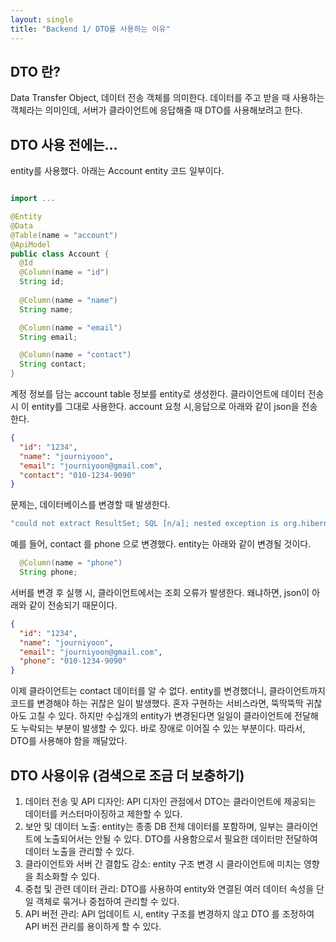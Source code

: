 ```yaml
---
layout: single
title: "Backend 1/ DTO를 사용하는 이유"
---
```


## DTO 란?
Data Transfer Object, 데이터 전송 객체를 의미한다.
데이터를 주고 받을 때 사용하는 객체라는 의미인데, 서버가 클라이언트에 응답해줄 때 DTO를 사용해보려고 한다.

## DTO 사용 전에는...
entity를 사용했다.
아래는 Account entity 코드 일부이다.

``` java

import ...

@Entity
@Data
@Table(name = "account")
@ApiModel
public class Account {
  @Id
  @Column(name = "id") 
  String id;
  
  @Column(name = "name")
  String name;

  @Column(name = "email")
  String email;

  @Column(name = "contact")
  String contact;
}
```

계정 정보를 담는 account table 정보를 entity로 생성한다. 
클라이언트에 데이터 전송 시 이 entity를 그대로 사용한다.
account 요청 시,응답으로 아래와 같이 json을 전송한다.

``` json
{
  "id": "1234",
  "name": "journiyoon",
  "email": "journiyoon@gmail.com",
  "contact": "010-1234-9090"
}
```
문제는, 데이터베이스를 변경할 때 발생한다.

``` bash
"could not extract ResultSet; SQL [n/a]; nested exception is org.hibernate.exception.SQLGrammarException: could not extract ResultSet"
```
예를 들어, contact 를 phone 으로 변경했다.
entity는 아래와 같이 변경될 것이다.

``` java
  @Column(name = "phone")
  String phone;
```

서버를 변경 후 실행 시, 클라이언트에서는 조회 오류가 발생한다. 왜냐하면, json이 아래와 같이 전송되기 때문이다.
``` json
{
  "id": "1234",
  "name": "journiyoon",
  "email": "journiyoon@gmail.com",
  "phone": "010-1234-9090"
}
```

이제 클라이언트는 contact 데이터를 알 수 없다. entity를 변경했더니, 클라이언트까지 코드를 변경해야 하는 귀찮은 일이 발생했다.
혼자 구현하는 서비스라면, 뚝딱뚝딱 귀찮아도 고칠 수 있다. 하지만 수십개의 entity가 변경된다면 일일이 클라이언트에 전달해도 누락되는 부분이 발생할 수 있다.
바로 장애로 이어질 수 있는 부분이다. 따라서, DTO를 사용해야 함을 깨달았다.

## DTO 사용이유 (검색으로 조금 더 보충하기)
1. 데이터 전송 및 API 디자인: API 디자인 관점에서 DTO는 클라이언트에 제공되는 데이터를 커스터마이징하고 제한할 수 있다.
2. 보안 및 데이터 노출: entity는 종종 DB 전체 데이터를 포함하며, 일부는 클라이언트에 노출되어서는 안될 수 있다. DTO를 사용함으로서 필요한 데이터만 전달하여 데이터 노출을 관리할 수 있다.
3. 클라이언트와 서버 간 결합도 감소: entity 구조 변경 시 클라이언트에 미치는 영향을 최소화할 수 있다.
4. 중첩 및 관련 데이터 관리: DTO를 사용하여 entity와 연결된 여러 데이터 속성을 단일 객체로 묶거나 중첩하여 관리할 수 있다.
5. API 버전 관리: API 업데이트 시, entity 구조를 변경하지 않고 DTO 를 조정하여 API 버전 관리를 용이하게 할 수 있다.


